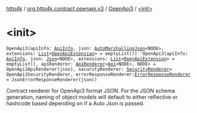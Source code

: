 [http4k](../../index.md) / [org.http4k.contract.openapi.v3](../index.md) / [OpenApi3](index.md) / [&lt;init&gt;](./-init-.md)

# &lt;init&gt;

`OpenApi3(apiInfo: `[`ApiInfo`](../../org.http4k.contract.openapi/-api-info/index.md)`, json: `[`AutoMarshallingJson`](../../org.http4k.format/-auto-marshalling-json/index.md)`<NODE>, extensions: `[`List`](https://kotlinlang.org/api/latest/jvm/stdlib/kotlin.collections/-list/index.html)`<`[`OpenApiExtension`](../../org.http4k.contract.openapi/-open-api-extension/index.md)`> = emptyList())``OpenApi3(apiInfo: `[`ApiInfo`](../../org.http4k.contract.openapi/-api-info/index.md)`, json: `[`Json`](../../org.http4k.format/-json/index.md)`<NODE>, extensions: `[`List`](https://kotlinlang.org/api/latest/jvm/stdlib/kotlin.collections/-list/index.html)`<`[`OpenApiExtension`](../../org.http4k.contract.openapi/-open-api-extension/index.md)`> = emptyList(), apiRenderer: `[`ApiRenderer`](../../org.http4k.contract.openapi/-api-renderer/index.md)`<`[`Api`](../-api/index.md)`<NODE>, NODE> = OpenApi3ApiRenderer(json), securityRenderer: `[`SecurityRenderer`](../../org.http4k.contract.openapi/-security-renderer/index.md)` = OpenApi3SecurityRenderer, errorResponseRenderer: `[`ErrorResponseRenderer`](../../org.http4k.contract/-error-response-renderer/index.md)` = JsonErrorResponseRenderer(json))`

Contract renderer for OpenApi3 format JSON. For the JSON schema generation, naming of
object models will default to either reflective or hashcode based depending on if a Auto Json
is passed.

